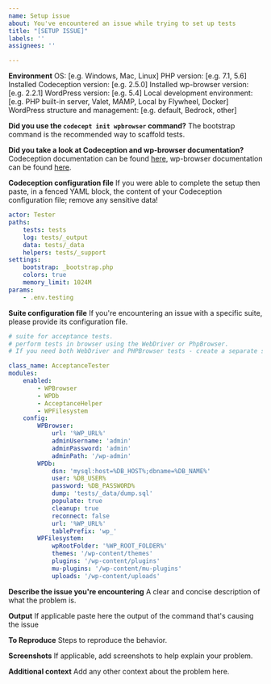 ```yaml
---
name: Setup issue
about: You've encountered an issue while trying to set up tests
title: "[SETUP ISSUE]"
labels: ''
assignees: ''

---
```


**Environment**
OS: [e.g. Windows, Mac, Linux]
PHP version: [e.g. 7.1, 5.6]
Installed Codeception version: [e.g. 2.5.0]
Installed wp-browser version: [e.g. 2.2.1]
WordPress version: [e.g. 5.4]
Local development environment: [e.g. PHP built-in server, Valet, MAMP, Local by Flywheel, Docker]
WordPress structure and management: [e.g. default, Bedrock, other]

**Did you use the `codecept init wpbrowser` command?**
The bootstrap command is the recommended way to scaffold tests.

**Did you take a look at Codeception and wp-browser documentation?**
Codeception documentation can be found [here](https://codeception.com/docs/01-Introduction), wp-browser documentation can be found [here](https://wpbrowser.wptestkit.dev/).

**Codeception configuration file**
If you were able to complete the setup then paste, in a fenced YAML block, the content of your Codeception configuration file; remove any sensitive data!

```yaml
actor: Tester
paths:
    tests: tests
    log: tests/_output
    data: tests/_data
    helpers: tests/_support
settings:
    bootstrap: _bootstrap.php
    colors: true
    memory_limit: 1024M
params:
    - .env.testing
```

**Suite configuration file**
If you're encountering an issue with a specific suite, please provide its configuration file.

```yaml
# suite for acceptance tests.
# perform tests in browser using the WebDriver or PhpBrowser.
# If you need both WebDriver and PHPBrowser tests - create a separate suite.

class_name: AcceptanceTester
modules:
    enabled:
        - WPBrowser
        - WPDb
        - AcceptanceHelper
        - WPFilesystem
    config:
        WPBrowser:
            url: '%WP_URL%'
            adminUsername: 'admin'
            adminPassword: 'admin'
            adminPath: '/wp-admin'
        WPDb:
            dsn: 'mysql:host=%DB_HOST%;dbname=%DB_NAME%'
            user: %DB_USER%
            password: %DB_PASSWORD%
            dump: 'tests/_data/dump.sql'
            populate: true
            cleanup: true
            reconnect: false
            url: '%WP_URL%'
            tablePrefix: 'wp_'
        WPFilesystem:
            wpRootFolder: '%WP_ROOT_FOLDER%'
            themes: '/wp-content/themes'
            plugins: '/wp-content/plugins'
            mu-plugins: '/wp-content/mu-plugins'
            uploads: '/wp-content/uploads'
```

**Describe the issue you're encountering**
A clear and concise description of what the problem is.

**Output**
If applicable paste here the output of the command that's causing the issue

**To Reproduce**
Steps to reproduce the behavior.

**Screenshots**
If applicable, add screenshots to help explain your problem.

**Additional context**
Add any other context about the problem here.
